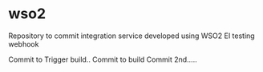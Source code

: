 # wso2
Repository to commit integration service developed using WSO2 EI
testing webhook

Commit to Trigger build..
Commit to build
Commit 2nd.....
